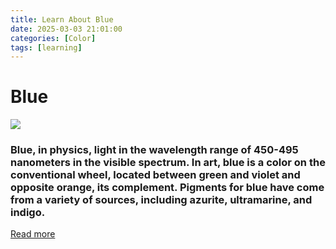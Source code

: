 ```yaml
---
title: Learn About Blue
date: 2025-03-03 21:01:00
categories: [Color]
tags: [learning]
---
```


# Blue
![](https://thumbs.dreamstime.com/z/blue-color-shades-swatches-palette-names-257782109.jpg)

### Blue, in physics, light in the wavelength range of 450-495 nanometers in the visible spectrum. In art, blue is a color on the conventional wheel, located between green and violet and opposite orange, its complement. Pigments for blue have come from a variety of sources, including azurite, ultramarine, and indigo.
[Read more](https://www.britannica.com/science/blue-color)
    